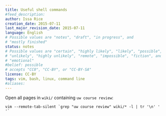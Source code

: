 ```yaml
---
title: Useful shell commands
#feed_description: 
author: Issa Rice
creation_date: 2015-07-11
last_major_revision_date: 2015-07-11
language: English
# Possible values are "notes", "draft", "in progress", and
# "mostly finished"
status: notes
# Possible values are "certain", "highly likely", "likely", "possible",
# "unlikely", "highly unlikely", "remote", "impossible", "fiction", and
# "emotional"
#belief: possible
# accepts "CC0", "CC-BY", or "CC-BY-SA"
license: CC-BY
tags: vim, bash, linux, command line
#aliases: 
---
```


Open all pages in `wiki/` containing `uw course review`:

``` {.bash}
vim --remote-tab-silent `grep "uw course review" wiki/* -l | tr '\n' ' '`
```
